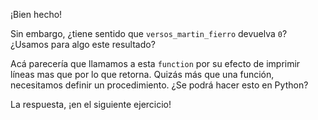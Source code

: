 ¡Bien hecho!

Sin embargo, ¿tiene sentido que `versos_martin_fierro` devuelva `0`? ¿Usamos para algo este resultado?

Acá parecería que llamamos a esta `function` por su efecto de imprimir líneas mas que por lo que retorna. Quizás más que una función, necesitamos definir un procedimiento. ¿Se podrá hacer esto en Python?

La respuesta, ¡en el siguiente ejercicio!
